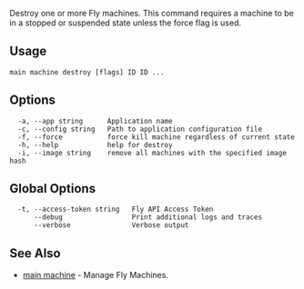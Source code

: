 Destroy one or more Fly machines.
This command requires a machine to be in a stopped or suspended state unless the force flag is used.


## Usage
~~~
main machine destroy [flags] ID ID ...
~~~

## Options

~~~
  -a, --app string      Application name
  -c, --config string   Path to application configuration file
  -f, --force           force kill machine regardless of current state
  -h, --help            help for destroy
  -i, --image string    remove all machines with the specified image hash
~~~

## Global Options

~~~
  -t, --access-token string   Fly API Access Token
      --debug                 Print additional logs and traces
      --verbose               Verbose output
~~~

## See Also

* [main machine](/docs/flyctl/main-machine/)	 - Manage Fly Machines.

